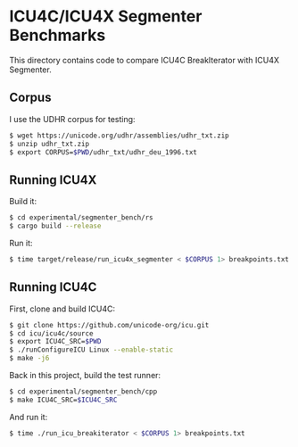 # ICU4C/ICU4X Segmenter Benchmarks

This directory contains code to compare ICU4C BreakIterator with ICU4X Segmenter.

## Corpus

I use the UDHR corpus for testing:

```bash
$ wget https://unicode.org/udhr/assemblies/udhr_txt.zip
$ unzip udhr_txt.zip
$ export CORPUS=$PWD/udhr_txt/udhr_deu_1996.txt
```

## Running ICU4X

Build it:

```bash
$ cd experimental/segmenter_bench/rs
$ cargo build --release
```

Run it:

```bash
$ time target/release/run_icu4x_segmenter < $CORPUS 1> breakpoints.txt
```

## Running ICU4C

First, clone and build ICU4C:

```bash
$ git clone https://github.com/unicode-org/icu.git
$ cd icu/icu4c/source
$ export ICU4C_SRC=$PWD
$ ./runConfigureICU Linux --enable-static
$ make -j6
```

Back in this project, build the test runner:

```bash
$ cd experimental/segmenter_bench/cpp
$ make ICU4C_SRC=$ICU4C_SRC
```

And run it:

```bash
$ time ./run_icu_breakiterator < $CORPUS 1> breakpoints.txt
```
